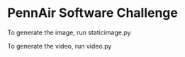 # PennAir Software Challenge

 To generate the image, run staticimage.py
 
 To generate the video, run video.py
